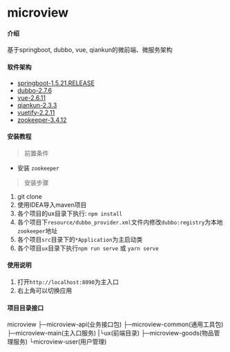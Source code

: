 # microview

#### 介绍
基于springboot, dubbo, vue, qiankun的微前端、微服务架构

#### 软件架构

* [springboot-1.5.21.RELEASE](https://spring.io/projects/spring-boot)
* [dubbo-2.7.6](https://dubbo.apache.org/)
* [vue-2.6.11](https://vuejs.org/)
* [qiankun-2.3.3](https://qiankun.umijs.org/zh)
* [vuetify-2.2.11](https://vuetifyjs.com/zh-Hans/)
* [zookeeper-3.4.12](https://zookeeper.apache.org/)

#### 安装教程

> 前置条件

* 安装 `zookeeper`

> 安装步骤 

1.  git clone
2.  使用IDEA导入maven项目
3.  各个项目的ux目录下执行: `npm install`
4.  各个项目下`resource/dubbo_provider.xml`文件内修改`dubbo:registry`为本地`zookeeper`地址
4.  各个项目`src`目录下的`*Application`为主启动类
5.  各个项目`ux`目录下执行`npm run serve` 或 `yarn serve`

#### 使用说明

1.  打开`http://localhost:8090`为主入口
2.  右上角可以切换应用

#### 项目目录接口

microview
├─microview-api(业务接口包)
├─microview-common(通用工具包)
├─microview-main(主入口服务)
|└ux(前端目录)
├─microview-goods(物品管理服务)
└microview-user(用户管理)

